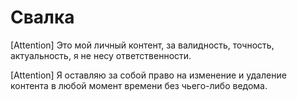 # Свалка

[Attention] Это мой личный контент, за валидность, точность, актуальность, я не несу ответственности.

[Attention] Я оставляю за собой право на изменение и удаление контента в любой момент времени без чьего-либо ведома.
